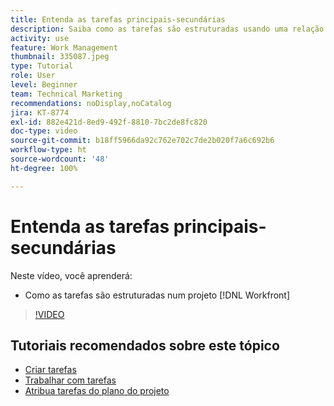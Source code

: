 ```yaml
---
title: Entenda as tarefas principais-secundárias
description: Saiba como as tarefas são estruturadas usando uma relação principal-secundária em um projeto do Workfront.
activity: use
feature: Work Management
thumbnail: 335087.jpeg
type: Tutorial
role: User
level: Beginner
team: Technical Marketing
recommendations: noDisplay,noCatalog
jira: KT-8774
exl-id: 882e421d-8ed9-492f-8810-7bc2de8fc820
doc-type: video
source-git-commit: b18ff5966da92c762e702c7de2b020f7a6c692b6
workflow-type: ht
source-wordcount: '48'
ht-degree: 100%

---
```


# Entenda as tarefas principais-secundárias

Neste vídeo, você aprenderá:

* Como as tarefas são estruturadas num projeto [!DNL Workfront]

>[!VIDEO](https://video.tv.adobe.com/v/335087/?quality=12&learn=on)

## Tutoriais recomendados sobre este tópico

* [Criar tarefas](/help/manage-work/tasks/how-to-create-tasks.md)
* [Trabalhar com tarefas](/help/manage-work/tasks/work-with-tasks.md)
* [Atribua tarefas do plano do projeto](/help/manage-work/tasks/assign-tasks-from-the-project-plan.md)

